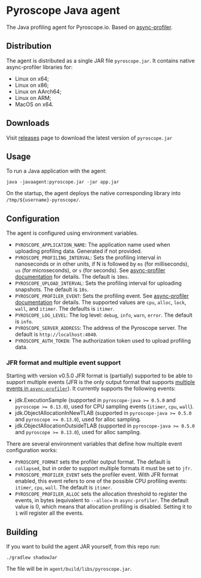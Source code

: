 # Pyroscope Java agent

The Java profiling agent for Pyroscope.io. Based on [async-profiler](https://github.com/jvm-profiling-tools/async-profiler).

## Distribution

The agent is distributed as a single JAR file `pyroscope.jar`. It contains native async-profiler libraries for:
- Linux on x64;
- Linux on x86;
- Linux on AArch64;
- Linux on ARM;
- MacOS on x64.

## Downloads

Visit [releases](https://github.com/pyroscope-io/pyroscope-java/releases) page to download the latest version of `pyroscope.jar`

## Usage

To run a Java application with the agent:
```shell
java -javaagent:pyroscope.jar -jar app.jar
```

On the startup, the agent deploys the native corresponding library into `/tmp/${username}-pyroscope/`.

## Configuration

The agent is configured using environment variables.

- `PYROSCOPE_APPLICATION_NAME`: The application name used when uploading profiling data. Generated if not provided.
- `PYROSCOPE_PROFILING_INTERVAL`: Sets the profiling interval in nanoseconds or in other units, if N is followed by `ms` (for milliseconds), `us` (for microseconds), or `s` (for seconds). See [async-profiler documentation](https://github.com/jvm-profiling-tools/async-profiler) for details. The default is `10ms`.
- `PYROSCOPE_UPLOAD_INTERVAL`: Sets the profiling interval for uploading snapshots. The default is `10s`.
- `PYROSCOPE_PROFILER_EVENT`: Sets the profiling event. See [async-profiler documentation](https://github.com/jvm-profiling-tools/async-profiler) for details. The supported values are `cpu`, `alloc`, `lock`, `wall`, and `itimer`. The defaults is `itimer`.
- `PYROSCOPE_LOG_LEVEL`: The log level: `debug`, `info`, `warn`, `error`. The default is `info`.
- `PYROSCOPE_SERVER_ADDRESS`: The address of the Pyroscope server. The default is `http://localhost:4040`.
- `PYROSCOPE_AUTH_TOKEN`: The authorization token used to upload profiling data.

### JFR format and multiple event support

Starting with version v0.5.0 JFR format is (partially) supported to be able to support multiple events (JFR is the only output format that supports [multiple events in `async-profiler`](https://github.com/jvm-profiling-tools/async-profiler#multiple-events)).
It currently supports the following events:
- jdk.ExecutionSample (supported in `pyroscope-java >= 0.5.0` and `pyroscope >= 0.13.0`), used for CPU sampling events (`itimer`, `cpu`, `wall`).
- jdk.ObjectAllocationInNewTLAB (supported in `pyroscope-java >= 0.5.0` and `pyroscope >= 0.13.0`), used for alloc sampling.
- jdk.ObjectAllocationOutsideTLAB (supported in `pyroscope-java >= 0.5.0` and `pyroscope >= 0.13.0`), used for alloc sampling.

There are several environment variables that define how multiple event configuration works:

- `PYROSCOPE_FORMAT` sets the profiler output format. The default is `collapsed`, but in order to support multiple formats it must be set to `jfr`.
- `PYROSCOPE_PROFILER_EVENT` sets the profiler event. With JFR format enabled, this event refers to one of the possible CPU profiling events: `itimer`, `cpu`, `wall`. The default is `itimer`.
- `PYROSCOPE_PROFILER_ALLOC` sets the allocation threshold to register the events, in bytes (equivalent to `--alloc=` in `async-profiler`. The default value is 0, which means that allocation profiling is disabled. Setting it to `1` will register all the events.

## Building

If you want to build the agent JAR yourself, from this repo run:

```shell
./gradlew shadowJar
```

The file will be in `agent/build/libs/pyroscope.jar`.

